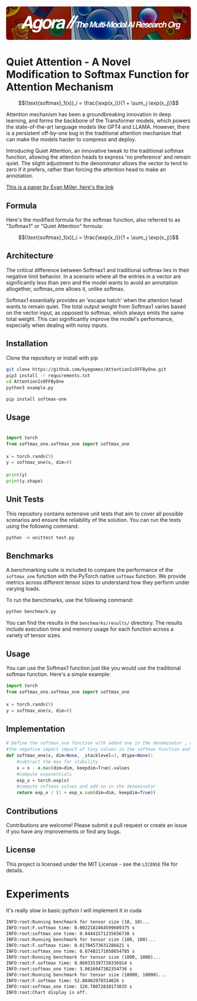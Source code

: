 [![Multi-Modality](agorabanner.png)](https://discord.gg/qUtxnK2NMf)


# Quiet Attention - A Novel Modification to Softmax Function for Attention Mechanism

```math
(\text{softmax}_1(x))_i = \frac{\exp(x_i)}{1 + \sum_j \exp(x_j)}
```

Attention mechanism has been a groundbreaking innovation in deep learning, and forms the backbone of the Transformer models, which powers the state-of-the-art language models like GPT4 and LLAMA. However, there is a persistent off-by-one bug in the traditional attention mechanism that can make the models harder to compress and deploy.

Introducing Quiet Attention, an innovative tweak to the traditional softmax function, allowing the attention heads to express 'no preference' and remain quiet. The slight adjustment to the denominator allows the vector to tend to zero if it prefers, rather than forcing the attention head to make an annotation.

[This is a paper by Evan Miller, here's the link](https://www.evanmiller.org/attention-is-off-by-one.html)


## Formula

Here's the modified formula for the softmax function, also referred to as "Softmax1" or "Quiet Attention" formula:

```math
(\text{softmax}_1(x))_i = \frac{\exp(x_i)}{1 + \sum_j \exp(x_j)}
```

## Architecture

The critical difference between Softmax1 and traditional softmax lies in their negative limit behavior. In a scenario where all the entries in a vector are significantly less than zero and the model wants to avoid an annotation altogether, softmax_one allows it, unlike softmax.

Softmax1 essentially provides an 'escape hatch' when the attention head wants to remain quiet. The total output weight from Softmax1 varies based on the vector input, as opposed to softmax, which always emits the same total weight. This can significantly improve the model's performance, especially when dealing with noisy inputs.


## Installation

Clone the repository or install with pip

```bash
git clone https://github.com/kyegomez/AttentionIsOFFByOne.git
pip3 install -r requirements.txt
cd AttentionIsOFFByOne
python3 example.py
```

```
pip install softmax-one
```

## Usage

```python

import torch
from softmax_one.softmax_one import softmax_one

x = torch.randn(5)
y = softmax_one(x, dim=0)

print(y)
print(y.shape)

```

## Unit Tests

This repository contains extensive unit tests that aim to cover all possible scenarios and ensure the reliability of the solution. You can run the tests using the following command:

```bash
python -m unittest test.py
```

## Benchmarks

A benchmarking suite is included to compare the performance of the `softmax_one` function with the PyTorch native `softmax` function. We provide metrics across different tensor sizes to understand how they perform under varying loads.

To run the benchmarks, use the following command:

```bash
python benchmark.py
```

You can find the results in the `benchmarks/results/` directory. The results include execution time and memory usage for each function across a variety of tensor sizes.

## Usage

You can use the Softmax1 function just like you would use the traditional softmax function. Here's a simple example:

```python
import torch
from softmax_one.softmax_one import softmax_one

x = torch.randn(5)
y = softmax_one(x, dim=0)
```


## Implementation

```python
# Define the softmax_one function with added one in the denominator , which helps to reduce
#the negative impact impact of tiny values in the softmax function and improves numerical stability
def softmax_one(x, dim=None, _stacklevel=3, dtype=None):
    #subtract the max for stability
    x = x - x.max(dim=dim, keepdim=True).values
    #compute exponentials
    exp_x = torch.exp(x)
    #compute softmax values and add on in the denominator
    return exp_x / (1 + exp_x.sum(dim=dim, keepdim=True))

```


## Contributions

Contributions are welcome! Please submit a pull request or create an issue if you have any improvements or find any bugs.

## License

This project is licensed under the MIT License - see the `LICENSE` file for details.


# Experiments 

It's really slow in basic python I will implement it in cuda

```
INFO:root:Running benchmark for tensor size (10, 10)...
INFO:root:F.softmax time: 0.0022182464599609375 s
INFO:root:softmax_one time: 0.04441571235656738 s
INFO:root:Running benchmark for tensor size (100, 100)...
INFO:root:F.softmax time: 0.01704573631286621 s
INFO:root:softmax_one time: 0.07482171058654785 s
INFO:root:Running benchmark for tensor size (1000, 1000)...
INFO:root:F.softmax time: 0.060335397720336914 s
INFO:root:softmax_one time: 3.0616047382354736 s
INFO:root:Running benchmark for tensor size (10000, 10000)...
INFO:root:F.softmax time: 52.80402970314026 s
INFO:root:softmax_one time: 128.78072810173035 s
INFO:root:Chart display is off.

```